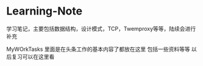 # Learning-Note
学习笔记，主要包括数据结构，设计模式，TCP，Twemproxy等等，陆续会进行补充

MyWOrkTasks 里面是在头条工作的基本内容了都放在这里 包括一些资料等等 以后复习可以在这里看